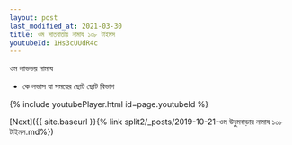 ```yaml
---
layout: post
last_modified_at: 2021-03-30
title: ওম সাতবার্তায় নামায ১০৮ টাইমস
youtubeId: 1Hs3cUUdR4c
---
```

 
 
 ওম লাভভয় নামায  
 
 -  কে লভাস যা সময়ের ছোট ছোট বিভাগ 
 
  
 
  
 
 
 
 
 
 


{% include youtubePlayer.html id=page.youtubeId %}
 
[Next]({{ site.baseurl }}{% link  split2/_posts/2019-10-21-ওম উদুমবাড়ায় নামায ১০৮ টাইমস.md%})
 
